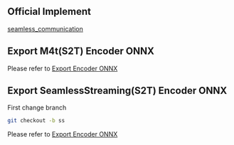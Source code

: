 ## Official Implement
[seamless_communication](https://github.com/facebookresearch/seamless_communication)
## Export M4t(S2T) Encoder ONNX
Please refer to [Export Encoder ONNX](EXPORT_ONNX.md)
## Export SeamlessStreaming(S2T) Encoder ONNX
First change branch
```bash
git checkout -b ss
```
Please refer to [Export Encoder ONNX](EXPORT_ONNX.md)